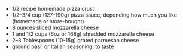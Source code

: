 * 1/2 recipe homemade pizza crust
* 1/2–3/4 cup (127-190g) pizza sauce, depending how much you like (homemade or store-bought)
* 8 ounces sliced mozzarella cheese
* 1 and 1/2 cups (6oz or 168g) shredded mozzarella cheese
* 2–3 Tablespoons (10-15g) grated parmesan cheese
* ground basil or Italian seasoning, to taste
